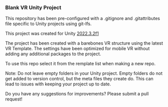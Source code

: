 ### Blank VR Unity Project ### 

This repository has been pre-configured with a .gitignore and .gitattributes file specific to Unity projects using git-lfs. 

This project was created for Unity [2022.3.2f1](https://download.unity3d.com/download_unity/d74737c6db50/Windows64EditorInstaller/UnitySetup64-2022.3.2f1.exe)

The project has been created with a barebones VR structure using the latest VR Template.  The settings have been optimized for mobile VR without adding any additional packages to the project.

To use this repo select it from the remplate list when making a new repo.

Note:  Do not leave empty folders in your Unity project.  Empty folders do not get added to version control, but the meta files they create do.  This can lead to issues with keeping your project up to date.

 
Do you have any suggestions for improvements? Please submit a pull request!
